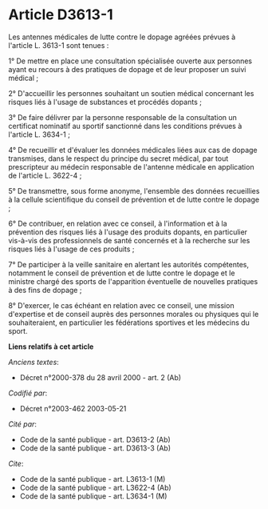 # Article D3613-1

Les antennes médicales de lutte contre le dopage agréées prévues à l'article L. 3613-1 sont tenues :

1° De mettre en place une consultation spécialisée ouverte aux personnes ayant eu recours à des pratiques de dopage et de
leur proposer un suivi médical ;

2° D'accueillir les personnes souhaitant un soutien médical concernant les risques liés à l'usage de substances et procédés
dopants ;

3° De faire délivrer par la personne responsable de la consultation un certificat nominatif au sportif sanctionné dans les
conditions prévues à l'article L. 3634-1 ;

4° De recueillir et d'évaluer les données médicales liées aux cas de dopage transmises, dans le respect du principe du secret
médical, par tout prescripteur au médecin responsable de l'antenne médicale en application de l'article L. 3622-4 ;

5° De transmettre, sous forme anonyme, l'ensemble des données recueillies à la cellule scientifique du conseil de prévention
et de lutte contre le dopage ;

6° De contribuer, en relation avec ce conseil, à l'information et à la prévention des risques liés à l'usage des produits
dopants, en particulier vis-à-vis des professionnels de santé concernés et à la recherche sur les risques liés à l'usage de
ces produits ;

7° De participer à la veille sanitaire en alertant les autorités compétentes, notamment le conseil de prévention et de lutte
contre le dopage et le ministre chargé des sports de l'apparition éventuelle de nouvelles pratiques à des fins de dopage ;

8° D'exercer, le cas échéant en relation avec ce conseil, une mission d'expertise et de conseil auprès des personnes morales
ou physiques qui le souhaiteraient, en particulier les fédérations sportives et les médecins du sport.

**Liens relatifs à cet article**

_Anciens textes_:

  - Décret n°2000-378 du 28 avril 2000 - art. 2 (Ab)

_Codifié par_:

  - Décret n°2003-462 2003-05-21

_Cité par_:

  - Code de la santé publique - art. D3613-2 (Ab)
  - Code de la santé publique - art. D3613-3 (Ab)

_Cite_:

  - Code de la santé publique - art. L3613-1 (M)
  - Code de la santé publique - art. L3622-4 (Ab)
  - Code de la santé publique - art. L3634-1 (M)
